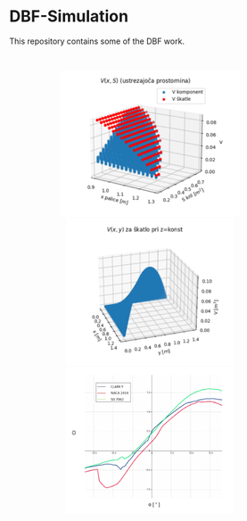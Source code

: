 # DBF-Simulation

This repository contains some of the DBF work.

<br />
<p align="center">
<img src="https://github.com/gnzasao/DBF-Simulation/blob/main/box_problem/box_parameter_space.png" alt="parameter space" width="323"/>
<img src="https://github.com/gnzasao/DBF-Simulation/blob/main/box_problem/box_parameter_space_z_konst.png" alt="parameter space 1" width="300"/>
<img src="https://github.com/gnzasao/DBF-Simulation/blob/main/static_dynamic_analysis/cl-alpha.png" alt="stability analysis" width="300"/>  
</p>
